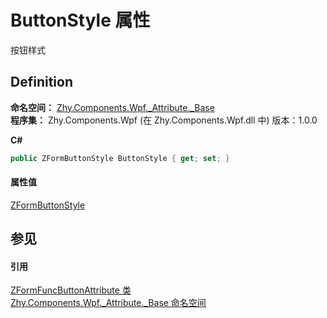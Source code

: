 # ButtonStyle 属性


按钮样式



## Definition
**命名空间：** <a href="96be4e54-cb18-5f7d-83d4-fc550c411941">Zhy.Components.Wpf._Attribute._Base</a>  
**程序集：** Zhy.Components.Wpf (在 Zhy.Components.Wpf.dll 中) 版本：1.0.0

**C#**
``` C#
public ZFormButtonStyle ButtonStyle { get; set; }
```



#### 属性值
<a href="f07d030b-3a91-b3e6-8cd6-83cc0c570c8f">ZFormButtonStyle</a>

## 参见


#### 引用
<a href="23a212bc-6bec-1f75-b688-425a494f235f">ZFormFuncButtonAttribute 类</a>  
<a href="96be4e54-cb18-5f7d-83d4-fc550c411941">Zhy.Components.Wpf._Attribute._Base 命名空间</a>  
